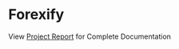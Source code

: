 # Forexify

View [Project Report](https://github.com/Freeman-md/forexify/project-report.pdf) for Complete Documentation

